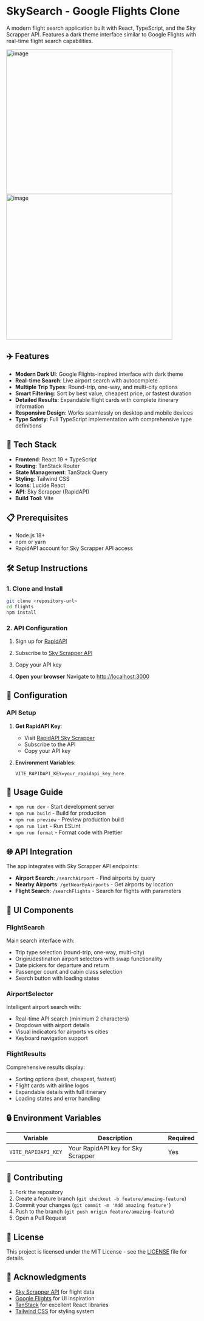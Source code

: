 # SkySearch - Google Flights Clone

A modern flight search application built with React, TypeScript, and the Sky Scrapper API. Features a dark theme interface similar to Google Flights with real-time flight search capabilities.

<img width="437" height="381" alt="image" src="https://github.com/user-attachments/assets/0e71ac08-a75c-4989-95c1-986c615833ae" />
<img width="437" height="384" alt="image" src="https://github.com/user-attachments/assets/d9207249-c533-48b4-baa4-ccb89709ae08" />




## ✈️ Features

- **Modern Dark UI**: Google Flights-inspired interface with dark theme
- **Real-time Search**: Live airport search with autocomplete
- **Multiple Trip Types**: Round-trip, one-way, and multi-city options
- **Smart Filtering**: Sort by best value, cheapest price, or fastest duration
- **Detailed Results**: Expandable flight cards with complete itinerary information
- **Responsive Design**: Works seamlessly on desktop and mobile devices
- **Type Safety**: Full TypeScript implementation with comprehensive type definitions

## 🚀 Tech Stack

- **Frontend**: React 19 + TypeScript
- **Routing**: TanStack Router
- **State Management**: TanStack Query
- **Styling**: Tailwind CSS
- **Icons**: Lucide React
- **API**: Sky Scrapper (RapidAPI)
- **Build Tool**: Vite

## 📋 Prerequisites

- Node.js 18+
- npm or yarn
- RapidAPI account for Sky Scrapper API access

## 🛠️ Setup Instructions

### 1. Clone and Install

```bash
git clone <repository-url>
cd flights
npm install
```

### 2. API Configuration

1. Sign up for [RapidAPI](https://rapidapi.com/)
2. Subscribe to [Sky Scrapper API](https://rapidapi.com/apiheya/api/sky-scrapper)
3. Copy your API key

4. **Open your browser**
   Navigate to [http://localhost:3000](http://localhost:3000)

## 🔧 Configuration

### API Setup

1. **Get RapidAPI Key**:
   - Visit [RapidAPI Sky Scrapper](https://rapidapi.com/apiheya/api/sky-scrapper)
   - Subscribe to the API
   - Copy your API key

2. **Environment Variables**:
   ```env
   VITE_RAPIDAPI_KEY=your_rapidapi_key_here
   ```

## 🎯 Usage Guide

- `npm run dev` - Start development server
- `npm run build` - Build for production
- `npm run preview` - Preview production build
- `npm run lint` - Run ESLint
- `npm run format` - Format code with Prettier

## 🌐 API Integration

The app integrates with Sky Scrapper API endpoints:

- **Airport Search**: `/searchAirport` - Find airports by query
- **Nearby Airports**: `/getNearByAirports` - Get airports by location
- **Flight Search**: `/searchFlights` - Search for flights with parameters

## 🎨 UI Components

### FlightSearch

Main search interface with:

- Trip type selection (round-trip, one-way, multi-city)
- Origin/destination airport selectors with swap functionality
- Date pickers for departure and return
- Passenger count and cabin class selection
- Search button with loading states

### AirportSelector

Intelligent airport search with:

- Real-time API search (minimum 2 characters)
- Dropdown with airport details
- Visual indicators for airports vs cities
- Keyboard navigation support

### FlightResults

Comprehensive results display:

- Sorting options (best, cheapest, fastest)
- Flight cards with airline logos
- Expandable details with full itinerary
- Loading states and error handling

## 🔒 Environment Variables

| Variable            | Description                        | Required |
| ------------------- | ---------------------------------- | -------- |
| `VITE_RAPIDAPI_KEY` | Your RapidAPI key for Sky Scrapper | Yes      |

## 🤝 Contributing

1. Fork the repository
2. Create a feature branch (`git checkout -b feature/amazing-feature`)
3. Commit your changes (`git commit -m 'Add amazing feature'`)
4. Push to the branch (`git push origin feature/amazing-feature`)
5. Open a Pull Request

## 📝 License

This project is licensed under the MIT License - see the [LICENSE](LICENSE) file for details.

## 🙏 Acknowledgments

- [Sky Scrapper API](https://rapidapi.com/apiheya/api/sky-scrapper) for flight data
- [Google Flights](https://flights.google.com) for UI inspiration
- [TanStack](https://tanstack.com/) for excellent React libraries
- [Tailwind CSS](https://tailwindcss.com/) for styling system
